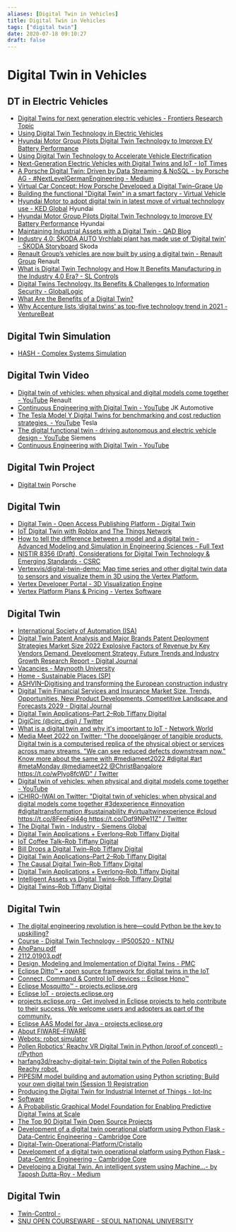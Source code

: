 ```yaml
---
aliases: [Digital Twin in Vehicles]
title: Digital Twin in Vehicles
tags: ["digital twin"]
date: 2020-07-18 09:10:27
draft: false
---
```


# Digital Twin in Vehicles

## DT in Electric Vehicles

- [Digital Twins for next generation electric vehicles - Frontiers Research Topic](https://www.frontiersin.org/research-topics/31992/digital-twins-for-next-generation-electric-vehicles)
- [Using Digital Twin Technology in Electric Vehicles](https://www.azom.com/news.aspx?newsID=57857)
- [Hyundai Motor Group Pilots Digital Twin Technology to Improve EV Battery Performance](https://www.hyundaimotorgroup.com/news/CONT0000000000032191)
- [Using Digital Twin Technology to Accelerate Vehicle Electrification](https://www.azocleantech.com/article.aspx?ArticleID=1225)
- [Next-Generation Electric Vehicles with Digital Twins and IoT - IoT Times](https://iot.eetimes.com/next-generation-electric-vehicles-with-digital-twins-and-iot/)
- [A Porsche Digital Twin: Driven by Data Streaming & NoSQL - by Porsche AG - #NextLevelGermanEngineering - Medium](https://medium.com/next-level-german-engineering/a-porsche-digital-twin-driven-by-data-streaming-nosql-d92083771ffd)
- [Virtual Car Concept: How Porsche Developed a Digital Twin–Grape Up](https://grapeup.com/blog/how-porsche-developed-a-digital-twin-to-win-the-race-for-the-virtual-car-concept/#)
- [Building the functional "Digital Twin" in a smart factory - Virtual Vehicle](https://www.v2c2.at/digitaltwin/)
- [Hyundai Motor to adopt digital twin in latest move of virtual technology use - KED Global](https://www.kedglobal.com/tech/newsView/ked202107050009) Hyundai
- [Hyundai Motor Group Pilots Digital Twin Technology to Improve EV Battery Performance](https://www.hyundaimotorgroup.com/news/CONT0000000000032191) Hyundai
- [Maintaining Industrial Assets with a Digital Twin - QAD Blog](https://www.qad.com/blog/2020/07/maintaining-industrial-assets-with-a-digital-twin)
- [Industry 4.0: ŠKODA AUTO Vrchlabí plant has made use of ‘Digital twin’ - ŠKODA Storyboard](https://www.skoda-storyboard.com/en/press-releases/industry-4-0-skoda-auto-vrchlabi-plant-has-made-use-of-digital-twin/) Skoda
- [Renault Group’s vehicles are now built by using a digital twin - Renault Group](https://www.renaultgroup.com/en/news-on-air/news/vehicle-digital-twin-when-physical-and-digital-models-unite/) Renault
- [What is Digital Twin Technology and How It Benefits Manufacturing in the Industry 4.0 Era? - SL Controls](https://slcontrols.com/en/what-is-digital-twin-technology-and-how-can-it-benefit-manufacturing/#:~:text=A%20digital%20twin%20uses%20virtual,maintained%20through%20real%2Dtime%20updates.)
- [Digital Twins Technology, Its Benefits & Challenges to Information Security - GlobalLogic](https://www.globallogic.com/insights/blogs/if-you-build-products-you-should-be-using-digital-twins/)
- [What Are the Benefits of a Digital Twin?](https://www.resonai.com/blog/benefits-of-a-digital-twin)
- [Why Accenture lists ‘digital twins’ as top-five technology trend in 2021  - VentureBeat](https://venturebeat.com/2021/03/12/why-accenture-lists-digital-twins-as-top-five-technology-trend-in-2021/)

## Digital Twin Simulation

- [HASH - Complex Systems Simulation](https://hash.ai/)

## Digital Twin Video

- [Digital twin of vehicles: when physical and digital models come together - YouTube](https://www.youtube.com/watch?v=J-edZjYQors) Renault
- [Continuous Engineering with Digital Twin - YouTube](https://www.youtube.com/watch?v=Ri0TD7kYsIQ) JK Automotive
- [The Tesla Model Y Digital Twins for benchmarking and cost reduction strategies. - YouTube](https://www.youtube.com/watch?v=C1-H-Tve2Qw) Tesla
- [The digital functional twin - driving autonomous and electric vehicle design - YouTube](https://www.youtube.com/watch?v=zm643tgRC8Q) Siemens
- [Continuous Engineering with Digital Twin - YouTube](https://www.youtube.com/watch?v=Ri0TD7kYsIQ)

## Digital Twin Project

- [Digital twin](https://media.porsche.com/mediakit/innovation-sustainability-performance/en/innovation-sustainability-performance/digital-twin) Porsche

## Digital Twin

- [Digital Twin - Open Access Publishing Platform - Digital Twin](https://digitaltwin1.org/)
- [IoT Digital Twin with Roblox and The Things Network](https://lupyuen.github.io/articles/roblox)
- [How to tell the difference between a model and a digital twin - Advanced Modeling and Simulation in Engineering Sciences - Full Text](https://amses-journal.springeropen.com/articles/10.1186/s40323-020-00147-4)
- [NISTIR 8356 (Draft), Considerations for Digital Twin Technology & Emerging Standards - CSRC](https://csrc.nist.gov/publications/detail/nistir/8356/archive/2021-04-16)
- [Vertexvis/digital-twin-demo: Map time series and other digital twin data to sensors and visualize them in 3D using the Vertex Platform.](https://github.com/Vertexvis/digital-twin-demo)
- [Vertex Developer Portal - 3D Visualization Engine](https://developer.vertexvis.com/)
- [Vertex Platform Plans & Pricing - Vertex Software](https://vertexvis.com/pricing/3d-platform)

## Digital Twin

- [International Society of Automation (ISA)](https://www.isa.org/)
- [Digital Twin Patent Analysis and Major Brands Patent Deployment Strategies Market Size 2022 Explosive Factors of Revenue by Key Vendors Demand, Development Strategy, Future Trends and Industry Growth Research Report - Digital Journal](https://www.digitaljournal.com/pr/digital-twin-patent-analysis-and-major-brands-patent-deployment-strategies-market-size-2022-explosive-factors-of-revenue-by-key-vendors-demand-development-strategy-future-trends-and-industry-growth?utm_source=dlvr.it&utm_medium=twitter)
- [Vacancies - Maynooth University](https://maynoothuniversity.ie/human-resources/vacancies)
- [Home - Sustainable Places (SP)](https://www.sustainableplaces.eu/)
- [ASHVIN–Digitising and transforming the European construction industry](https://www.ashvin.eu/)
- [Digital Twin Financial Services and Insurance Market Size, Trends, Opportunities, New Product Developments, Competitive Landscape and Forecasts 2029 - Digital Journal](https://www.digitaljournal.com/pr/digital-twin-financial-services-and-insurance-market-size-trends-opportunities-new-product-developments-competitive-landscape-and-forecasts-2029)
- [Digital Twin Applications–Part 2–Rob Tiffany Digital](https://robtiffanydigital.com/iot-coffee-talk-56-digital-twin-applications-part-2/?utm_source=twitter&utm_medium=social&utm_campaign=ReviveOldPost)
- [DigiCirc (@circ\_digi) / Twitter](https://twitter.com/circ_digi)
- [What is a digital twin and why it's important to IoT - Network World](https://www.networkworld.com/article/3280225/what-is-digital-twin-technology-and-why-it-matters.html)
- [Media Meet 2022 on Twitter: "The doppelgänger of tangible products, Digital twin is a computerised replica of the physical object or services across many streams. "We can see reduced defects downstream now." Know more about the same with #mediameet2022 #digital #art #metaMonday @mediameet22 @ChristBangalore https://t.co/wPIyo8fcWD" / Twitter](https://twitter.com/mediameet22/status/1551550994151907328)
- [Digital twin of vehicles: when physical and digital models come together - YouTube](https://www.youtube.com/watch?v=J-edZjYQors)
- [ICHIRO-IWAI on Twitter: "Digital twin of vehicles: when physical and digital models come together #3dexperience #innovation #digitaltransformation #sustainability #virtualtwinexperience #cloud https://t.co/8FeoFqi44g https://t.co/Dqf9NPe11Z" / Twitter](https://twitter.com/ICHIROIWAI2/status/1551354764025155584)
- [The Digital Twin - Industry - Siemens Global](https://new.siemens.com/global/en/company/stories/industry/the-digital-twin.html?linkId=300000002833815)
- [Digital Twin Applications + Everlong–Rob Tiffany Digital](https://robtiffanydigital.com/iot-coffee-talk-44-digital-twin-applications-everlong/?utm_source=twitter&utm_medium=social&utm_campaign=ReviveOldPost)
- [IoT Coffee Talk–Rob Tiffany Digital](https://robtiffanydigital.com/category/iot-coffee-talk/)
- [Bill Drops a Digital Twin–Rob Tiffany Digital](https://robtiffanydigital.com/bill-drops-a-digital-twin/)
- [Digital Twin Applications–Part 2–Rob Tiffany Digital](https://robtiffanydigital.com/iot-coffee-talk-56-digital-twin-applications-part-2/)
- [The Causal Digital Twin–Rob Tiffany Digital](https://robtiffanydigital.com/iot-coffee-talk-48-the-causal-digital-twin/)
- [Digital Twin Applications + Everlong–Rob Tiffany Digital](https://robtiffanydigital.com/iot-coffee-talk-44-digital-twin-applications-everlong/)
- [Intelligent Assets vs Digital Twins–Rob Tiffany Digital](https://robtiffanydigital.com/iot-coffee-talk-50-intelligent-assets-vs-digital-twins/)
- [Digital Twins–Rob Tiffany Digital](https://robtiffanydigital.com/iot-coffee-talk-4-digital-twins/?utm_source=twitter&utm_medium=social&utm_campaign=social)

## Digital Twin

- [The digital engineering revolution is here—could Python be the key to upskilling?](https://thenextweb.com/news/digital-engineering-could-python-key-to-upskilling)
- [Course - Digital Twin Technology - IP500520 - NTNU](https://www.ntnu.edu/studies/courses/IP500520/2021#tab=omEmnet)
- [AhoPanu.pdf](https://trepo.tuni.fi/bitstream/handle/10024/118591/AhoPanu.pdf?sequence=2&isAllowed=y)
- [2112.01903.pdf](https://arxiv.org/ftp/arxiv/papers/2112/2112.01903.pdf)
- [Design, Modeling and Implementation of Digital Twins - PMC](https://www.ncbi.nlm.nih.gov/pmc/articles/PMC9318241/#B47-sensors-22-05396)
- [Eclipse Ditto™ • open source framework for digital twins in the IoT](https://www.eclipse.org/ditto/)
- [Connect, Command & Control IoT devices :: Eclipse Hono™](https://www.eclipse.org/hono/)
- [Eclipse Mosquitto™ - projects.eclipse.org](https://projects.eclipse.org/projects/iot.mosquitto)
- [Eclipse IoT - projects.eclipse.org](https://projects.eclipse.org/projects/iot)
- [projects.eclipse.org - Get involved in Eclipse projects to help contribute to their success. We welcome users and adopters as part of the community.](https://projects.eclipse.org/list-of-projects?combine=digital+twin&field_project_techology_types_tid=All&field_state_value_2=All)
- [Eclipse AAS Model for Java - projects.eclipse.org](https://projects.eclipse.org/projects/dt.aas4j)
- [About FIWARE–FIWARE](https://www.fiware.org/about-us/)
- [Webots: robot simulator](https://cyberbotics.com/)
- [Pollen Robotics' Reachy VR Digital Twin in Python (proof of concept) - r/Python](https://libreddit.kavin.rocks/r/Python/comments/tsjsaf/pollen_robotics_reachy_vr_digital_twin_in_python/)
- [harfang3d/reachy-digital-twin: Digital twin of the Pollen Robotics Reachy robot.](https://github.com/harfang3d/reachy-digital-twin)
- [PIPESIM model building and automation using Python scripting: Build your own digital twin (Session 1) Registration](https://onlinexperiences.com/scripts/Server.nxp?LASCmd=AI:4;F:QS!10100&ShowUUID=EA6CEC31-B5AD-43F5-BEF3-CFCFED577EC9)
- [Producing the Digital Twin for Industrial Internet of Things - Iot-Inc](https://www.iot-inc.com/producing-digital-twin-for-industrial-internet-of-things-podcast/)
- [Software](https://michael.kapteyn.nz/software/)
- [A Probabilistic Graphical Model Foundation for Enabling Predictive Digital Twins at Scale](https://michael.kapteyn.nz/pgm/)
- [The Top 90 Digital Twin Open Source Projects](https://awesomeopensource.com/projects/digital-twin)
- [Development of a digital twin operational platform using Python Flask - Data-Centric Engineering - Cambridge Core](https://www.cambridge.org/core/journals/data-centric-engineering/article/development-of-a-digital-twin-operational-platform-using-python-flask/C138956055FE433E7EEB693777B0F339)
- [Digital-Twin-Operational-Platform/Cristallo](https://github.com/Digital-Twin-Operational-Platform/Cristallo)
- [Development of a digital twin operational platform using Python Flask - Data-Centric Engineering - Cambridge Core](https://www.cambridge.org/core/journals/data-centric-engineering/article/development-of-a-digital-twin-operational-platform-using-python-flask/C138956055FE433E7EEB693777B0F339#article)
- [Developing a Digital Twin. An intelligent system using Machine…- by Taposh Dutta-Roy - Medium](https://medium.com/@taposhdr/developing-a-digital-twin-97128e3dc9f3)

## Digital Twin

- [Twin-Control -](https://twincontrol.eu/)
- [SNU OPEN COURSEWARE - SEOUL NATIONAL UNIVERSITY](https://ocw.snu.ac.kr/department_detail?field_c_deptidx_tid=23)
